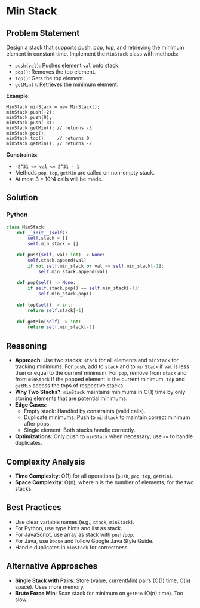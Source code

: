 # Min Stack

## Problem Statement
Design a stack that supports push, pop, top, and retrieving the minimum element in constant time. Implement the `MinStack` class with methods:
- `push(val)`: Pushes element `val` onto stack.
- `pop()`: Removes the top element.
- `top()`: Gets the top element.
- `getMin()`: Retrieves the minimum element.

**Example**:
```
MinStack minStack = new MinStack();
minStack.push(-2);
minStack.push(0);
minStack.push(-3);
minStack.getMin(); // returns -3
minStack.pop();
minStack.top();    // returns 0
minStack.getMin(); // returns -2
```

**Constraints**:
- `-2^31 <= val <= 2^31 - 1`
- Methods `pop`, `top`, `getMin` are called on non-empty stack.
- At most 3 * 10^4 calls will be made.

## Solution

### Python
```python
class MinStack:
    def __init__(self):
        self.stack = []
        self.min_stack = []
    
    def push(self, val: int) -> None:
        self.stack.append(val)
        if not self.min_stack or val <= self.min_stack[-1]:
            self.min_stack.append(val)
    
    def pop(self) -> None:
        if self.stack.pop() == self.min_stack[-1]:
            self.min_stack.pop()
    
    def top(self) -> int:
        return self.stack[-1]
    
    def getMin(self) -> int:
        return self.min_stack[-1]
```

## Reasoning
- **Approach**: Use two stacks: `stack` for all elements and `minStack` for tracking minimums. For `push`, add to `stack` and to `minStack` if `val` is less than or equal to the current minimum. For `pop`, remove from `stack` and from `minStack` if the popped element is the current minimum. `top` and `getMin` access the tops of respective stacks.
- **Why Two Stacks?**: `minStack` maintains minimums in O(1) time by only storing elements that are potential minimums.
- **Edge Cases**:
  - Empty stack: Handled by constraints (valid calls).
  - Duplicate minimums: Push to `minStack` to maintain correct minimum after pops.
  - Single element: Both stacks handle correctly.
- **Optimizations**: Only push to `minStack` when necessary; use `<=` to handle duplicates.

## Complexity Analysis
- **Time Complexity**: O(1) for all operations (`push`, `pop`, `top`, `getMin`).
- **Space Complexity**: O(n), where n is the number of elements, for the two stacks.

## Best Practices
- Use clear variable names (e.g., `stack`, `minStack`).
- For Python, use type hints and list as stack.
- For JavaScript, use array as stack with `push`/`pop`.
- For Java, use `Deque` and follow Google Java Style Guide.
- Handle duplicates in `minStack` for correctness.

## Alternative Approaches
- **Single Stack with Pairs**: Store (value, currentMin) pairs (O(1) time, O(n) space). Uses more memory.
- **Brute Force Min**: Scan stack for minimum on `getMin` (O(n) time). Too slow.